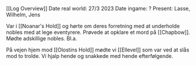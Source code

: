 [[Log Overview]]
Date real world: 27/3 2023
Date ingame: ?
Present: Lasse, Wilhelm, Jens

Var i [[Noanar's Hold]] og hørte om deres forretning med at underholde nobles med at lege eventyrere. Prøvede at opklare et mord på [[Chapbow]]. Mødte adskillige nobles. Bl.a. 

På vejen hjem mod [[Olostins Hold]] mødte vi [[Ellevel]] som var ved at slås mod to trolde. Vi hjalp hende og snakkede med hende efterfølgende.
